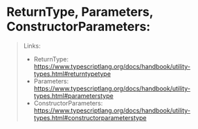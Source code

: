 # ReturnType, Parameters, ConstructorParameters:
> Links:
> * ReturnType: https://www.typescriptlang.org/docs/handbook/utility-types.html#returntypetype
> * Parameters: https://www.typescriptlang.org/docs/handbook/utility-types.html#parameterstype
> * ConstructorParameters: https://www.typescriptlang.org/docs/handbook/utility-types.html#constructorparameterstype
